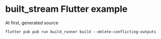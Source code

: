 # built_stream Flutter example

At first, generated source

`flutter pub pub run build_runner build --delete-conflicting-outputs`
